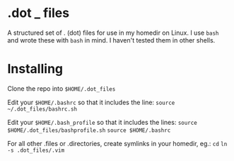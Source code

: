 .dot _ files
===============

A structured set of . (dot) files for use in my homedir on Linux.
I use `bash` and wrote these with `bash` in mind.  I haven't tested
them in other shells.

# Installing

Clone the repo into `$HOME/.dot_files`

Edit your `$HOME/.bashrc` so that it includes the line:
`source ~/.dot_files/bashrc.sh`

Edit your `$HOME/.bash_profile` so that it includes the lines:
`source $HOME/.dot_files/bashprofile.sh`
`source $HOME/.bashrc`

For all other .files or .directories, create symlinks in your homedir, eg.:
`cd`
`ln -s .dot_files/.vim`

